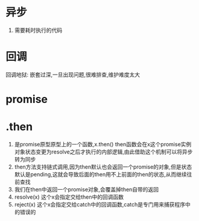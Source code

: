 # 异步
1. 需要耗时执行的代码

# 回调
回调地狱: 嵌套过深,一旦出现问题,很难排查,维护难度太大

# promise
# .then
1. 是promise原型原型上的一个函数,x.then() then函数会在x这个promise实例对象状态变更为resolve之后才执行的内部逻辑,由此借助这个机制可以将异步转为同步
2. then方法支持链式调用,因为then默认也会返回一个promise的对象,但是状态默认是pending,这就会导致后面的then用不上前面的then的状态,从而继续往前查找
3. 我们在then中返回一个promise对象,会覆盖掉then自带的返回
4. resolve(x) 这个x会指定交给then中的回调函数
5. reject(x) 这个x会指定交给catch中的回调函数,catch是专门用来捕获程序中的错误的